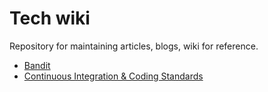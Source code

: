 # Tech wiki
Repository for maintaining articles, blogs, wiki for reference.

* [Bandit](https://github.com/parthibann/My_wiki/wiki/Bandit---Static-code-analyzer-for-python)
* [Continuous Integration & Coding Standards](Continuous-Integration-and-Coding-Standards)

